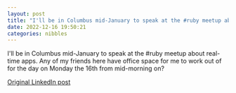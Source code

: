 ```yaml
---
layout: post
title: "I'll be in Columbus mid-January to speak at the #ruby meetup about real-time apps. Any of my friends here have office space for me to work out of for the day on Monday the 16th from mid-morning on?"
date: 2022-12-16 19:50:21
categories: nibbles
---
```


I'll be in Columbus mid-January to speak at the #ruby meetup about real-time apps. Any of my friends here have office space for me to work out of for the day on Monday the 16th from mid-morning on?

[Original LinkedIn post](https://www.linkedin.com/feed/update/urn%3Ali%3Ashare%3A7009605660401160193)
